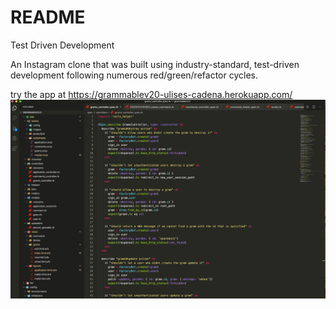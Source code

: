 # README

Test Driven Development

An Instagram clone that was built using industry-standard, test-driven development following numerous red/green/refactor cycles.

try the app at https://grammablev20-ulises-cadena.herokuapp.com/
<br />
<img src="app/assets/images/Rspec1.png" alt="front page screenshot">